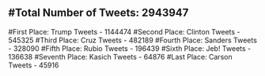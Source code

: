 #Total Number of Tweets: 2943947 
---
#First Place: Trump Tweets - 1144474
#Second Place: Clinton Tweets - 545325
#Third Place: Cruz Tweets - 482189
#Fourth Place: Sanders Tweets - 328090
#Fifth Place: Rubio Tweets - 196439
#Sixth Place: Jeb! Tweets - 136638
#Seventh Place: Kasich Tweets - 64876
#Last Place: Carson Tweets - 45916

